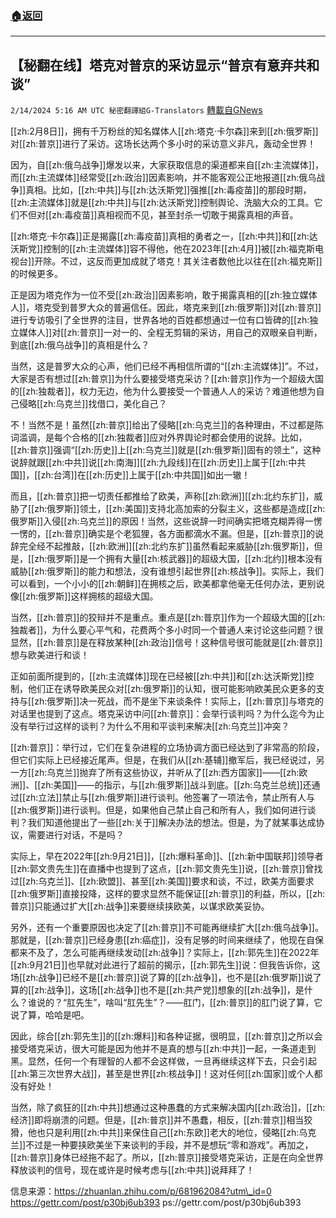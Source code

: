 ###  [:house:返回](README.md)
---


## 【秘翻在线】塔克对普京的采访显示“普京有意弃共和谈”
`2/14/2024 5:16 AM UTC 秘密翻譯組G-Translators` [轉載自GNews](https://gnews.org/articles/2304510)

[[zh:2月8日]]，拥有千万粉丝的知名媒体人[[zh:塔克·卡尔森]]来到[[zh:俄罗斯]]对[[zh:普京]]进行了采访。这场长达两个多小时的采访意义非凡，轰动全世界！

因为，自[[zh:俄乌战争]]爆发以来，大家获取信息的渠道都来自[[zh:主流媒体]]，而[[zh:主流媒体]]经常受[[zh:政治]]因素影响，并不能客观公正地报道[[zh:俄乌战争]]真相。比如，[[zh:中共]]与[[zh:达沃斯党]]强推[[zh:毒疫苗]]的那段时期，[[zh:主流媒体]]就是[[zh:中共]]与[[zh:达沃斯党]]控制舆论、洗脑大众的工具。它们不但对[[zh:毒疫苗]]真相视而不见，甚至封杀一切敢于揭露真相的声音。

[[zh:塔克·卡尔森]]正是揭露[[zh:毒疫苗]]真相的勇者之一，[[zh:中共]]和[[zh:达沃斯党]]控制的[[zh:主流媒体]]容不得他，他在2023年[[zh:4月]]被[[zh:福克斯电视台]]开除。不过，这反而更加成就了塔克！其关注者数他比以往在[[zh:福克斯]]的时候更多。

正是因为塔克作为一位不受[[zh:政治]]因素影响，敢于揭露真相的[[zh:独立媒体人]]，塔克受到普罗大众的普遍信任。因此，塔克来到[[zh:俄罗斯]]对[[zh:普京]]进行专访吸引了全世界的注目，世界各地的百姓都想通过一位有口皆碑的[[zh:独立媒体人]]对[[zh:普京]]一对一的、全程无剪辑的采访，用自己的双眼亲自判断，到底[[zh:俄乌战争]]的真相是什么？

当然，这是普罗大众的心声，他们已经不再相信所谓的“[[zh:主流媒体]]”。不过，大家是否有想过[[zh:普京]]为什么要接受塔克采访？[[zh:普京]]作为一个超级大国的[[zh:独裁者]]，权力无边，他为什么要接受一个普通人人的采访？难道他想为自己侵略[[zh:乌克兰]]找借口，美化自己？

不！当然不是！虽然[[zh:普京]]给出了侵略[[zh:乌克兰]]的各种理由，不过都是陈词滥调，是每个合格的[[zh:独裁者]]应对外界舆论时都会使用的说辞。比如，[[zh:普京]]强调“[[zh:历史]]上[[zh:乌克兰]]就是[[zh:俄罗斯]]固有的领土”，这种说辞就跟[[zh:中共]]说[[zh:南海]][[zh:九段线]]在[[zh:历史]]上属于[[zh:中共国]]，[[zh:台湾]]在[[zh:历史]]上属于[[zh:中共国]]如出一辙！

而且，[[zh:普京]]把一切责任都推给了欧美，声称[[zh:欧洲]][[zh:北约东扩]]，威胁了[[zh:俄罗斯]]领土，[[zh:美国]]支持北高加索的分裂主义，这些都是造成[[zh:俄罗斯]]入侵[[zh:乌克兰]]的原因！当然，这些说辞一时间确实把塔克糊弄得一愣一愣的，[[zh:普京]]确实是个老狐狸，各方面都滴水不漏。但是，[[zh:普京]]的说辞完全经不起推敲，[[zh:欧洲]][[zh:北约东扩]]虽然看起来威胁[[zh:俄罗斯]]，但是，[[zh:俄罗斯]]是一个拥有大量[[zh:核武器]]的超级大国，[[zh:北约]]根本没有威胁[[zh:俄罗斯]]的能力和想法，没有谁想引起世界[[zh:核战争]]。实际上，我们可以看到，一个小小的[[zh:朝鲜]]在拥核之后，欧美都拿他毫无任何办法，更别说像[[zh:俄罗斯]]这样拥核的超级大国。

当然，[[zh:普京]]的狡辩并不是重点。重点是[[zh:普京]]作为一个超级大国的[[zh:独裁者]]，为什么要心平气和，花费两个多小时同一个普通人来讨论这些问题？很显然，[[zh:普京]]是在释放某种[[zh:政治]]信号！这种信号很可能就是[[zh:普京]]想与欧美进行和谈！

正如前面所提到的，[[zh:主流媒体]]现在已经被[[zh:中共]]和[[zh:达沃斯党]]控制，他们正在诱导欧美民众对[[zh:俄罗斯]]的认知，很可能影响欧美民众更多的支持与[[zh:俄罗斯]]决一死战，而不是坐下来谈条件！实际上，[[zh:普京]]与塔克的对话里也提到了这点。塔克采访中问[[zh:普京]]：会举行谈判吗？为什么迄今为止没有举行过这样的谈判？为什么不用和平谈判来解决[[zh:乌克兰]]冲突？

[[zh:普京]]：举行过，它们在复杂进程的立场协调方面已经达到了非常高的阶段，但它们实际上已经接近尾声。但是，在我们从[[zh:基辅]]撤军后，我已经说过，另一方[[zh:乌克兰]]抛弃了所有这些协议，并听从了[[zh:西方国家]]——[[zh:欧洲]]、[[zh:美国]]——的指示，与[[zh:俄罗斯]]战斗到底。[[zh:乌克兰总统]]还通过[[zh:立法]]禁止与[[zh:俄罗斯]]进行谈判。他签署了一项法令，禁止所有人与[[zh:俄罗斯]]进行谈判。但是，如果他自己禁止自己和所有人，我们如何进行谈判？我们知道他提出了一些[[zh:关于]]解决办法的想法。但是，为了就某事达成协议，需要进行对话，不是吗？

实际上，早在2022年[[zh:9月21日]]，[[zh:爆料革命]]、[[zh:新中国联邦]]领导者[[zh:郭文贵先生]]在直播中也提到了这点，[[zh:郭文贵先生]]说，[[zh:普京]]曾找过[[zh:乌克兰]]、[[zh:欧盟]]、甚至[[zh:美国]]要求和谈，不过，欧美方面要求[[zh:俄罗斯]]直接投降，这样的要求显然不能保证[[zh:普京]]的利益，所以，[[zh:普京]]只能通过扩大[[zh:战争]]来要继续挟欧美，以谋求欧美妥协。

另外，还有一个重要原因也决定了[[zh:普京]]不可能再继续扩大[[zh:俄乌战争]]。那就是，[[zh:普京]]已经身患[[zh:癌症]]，没有足够的时间来继续了，他现在自保都来不及了，怎么可能再继续发动[[zh:战争]]？实际上，[[zh:郭先生]]在2022年[[zh:9月21日]]也早就对此进行了超前的揭示，[[zh:郭先生]]说：但我告诉你，这场[[zh:战争]]已经不是[[zh:普京]]说了算的[[zh:战争]]，也不是[[zh:俄罗斯]]说了算的[[zh:战争]]，这场[[zh:战争]]也不是[[zh:共产党]]想象的[[zh:战争]]，是什么？谁说的？“肛先生”，啥叫“肛先生”？——肛门，[[zh:普京]]的肛门说了算，它说了算，哈哈是吧。

因此，综合[[zh:郭先生]]的[[zh:爆料]]和各种证据，很明显，[[zh:普京]]之所以会接受塔克采访，很大可能是因为他并不是真的想与[[zh:中共]]一起，一条道走到黑。显然，任何一个有理智的人都不会这样做，一旦再继续这样下去，只会引起[[zh:第三次世界大战]]，甚至是世界[[zh:核战争]]！这对任何[[zh:国家]]或个人都没有好处！

当然，除了疯狂的[[zh:中共]]想通过这种愚蠢的方式来解决国内[[zh:政治]]，[[zh:经济]]即将崩溃的问题。但是，[[zh:普京]]并不愚蠢，相反，[[zh:普京]]相当狡猾，他也只是利用[[zh:中共]]来保住自己[[zh:东欧]]老大的地位，侵略[[zh:乌克兰]]不过是一种要挟欧美坐下来谈判的手段，并不是想玩“零和游戏”。再加之，[[zh:普京]]身体已经拖不起了。所以，[[zh:普京]]接受塔克采访，正是在向全世界释放谈判的信号，现在或许是时候考虑与[[zh:中共]]说拜拜了！

信息来源：https://zhuanlan.zhihu.com/p/681962084?utm\_id=0             
https://gettr.com/post/p30bj6ub393
ps://gettr.com/post/p30bj6ub393
